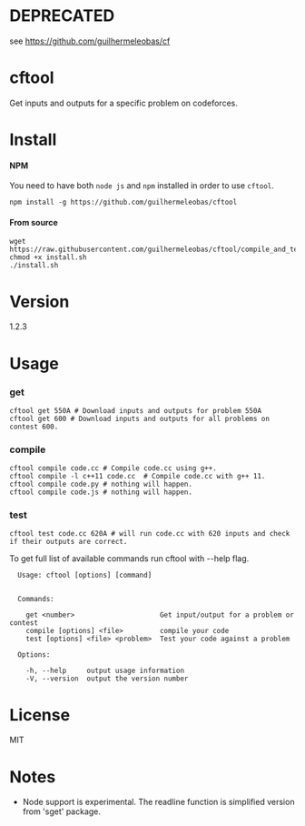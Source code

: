 # DEPRECATED
see https://github.com/guilhermeleobas/cf

# cftool
Get inputs and outputs for a specific problem on codeforces.

# Install

#### NPM
You need to have both `node js` and `npm` installed in order to use `cftool`.
```
npm install -g https://github.com/guilhermeleobas/cftool
```

#### From source
```
wget https://raw.githubusercontent.com/guilhermeleobas/cftool/compile_and_test/install.sh
chmod +x install.sh
./install.sh
```

# Version
1.2.3

# Usage

### get
```
cftool get 550A # Download inputs and outputs for problem 550A
cftool get 600 # Download inputs and outputs for all problems on contest 600.
```

### compile
```
cftool compile code.cc # Compile code.cc using g++.
cftool compile -l c++11 code.cc  # Compile code.cc with g++ 11.
cftool compile code.py # nothing will happen.
cftool compile code.js # nothing will happen.
```

### test
```
cftool test code.cc 620A # will run code.cc with 620 inputs and check if their outputs are correct.
```

To get full list of available commands run cftool with --help flag.

```
  Usage: cftool [options] [command]


  Commands:

    get <number>                     Get input/output for a problem or contest
    compile [options] <file>         compile your code
    test [options] <file> <problem>  Test your code against a problem

  Options:

    -h, --help     output usage information
    -V, --version  output the version number
```

# License
MIT
# Notes
- Node support is experimental. The readline function is simplified version from 'sget' package.
